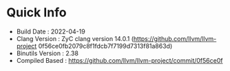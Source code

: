 # Quick Info
* Build Date : 2022-04-19
* Clang Version : ZyC clang version 14.0.1 (https://github.com/llvm/llvm-project 0f56ce0fb2079c8f1fdcb7f7199d7313f81a863d)
* Binutils Version : 2.38
* Compiled Based : https://github.com/llvm/llvm-project/commit/0f56ce0f

